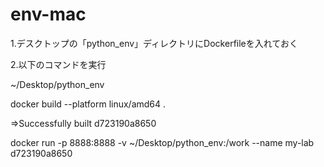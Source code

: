 # env-mac

1.デスクトップの「python_env」ディレクトリにDockerfileを入れておく

2.以下のコマンドを実行

~/Desktop/python_env

docker build --platform linux/amd64 .

=>Successfully built d723190a8650

docker run -p 8888:8888 -v ~/Desktop/python_env:/work --name my-lab d723190a8650
